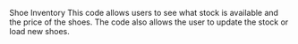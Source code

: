 Shoe Inventory
This code allows users to see what stock is available and the price of the shoes. The code also allows the user to update the stock or load new shoes.
